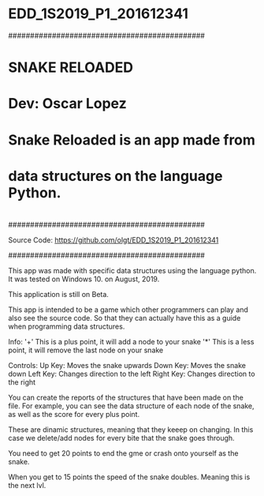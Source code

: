 # EDD_1S2019_P1_201612341


#############################################
#            SNAKE RELOADED                 #
#           Dev: Oscar Lopez                #
#   Snake Reloaded is an app made from      #
#  data structures on the language Python.  #
#                                           #
#############################################

Source Code: https://github.com/olgt/EDD_1S2019_P1_201612341

#############################################

This app was made with specific data structures using the language python.
It was tested on Windows 10. on August, 2019.

This application is still on Beta.

This app is intended to be a game which other programmers can play and also
see the source code. So that they can actually have this as a guide
when programming data structures. 

Info:
'+' This is a plus point, it will add a node to your snake
'*' This is a less point, it will remove the last node on your snake

Controls:
Up Key: Moves the snake upwards
Down Key: Moves the snake down
Left Key:  Changes direction to the left
Right Key: Changes direction to the right


You can create the reports of the structures that have been made on the 
file. For example, you can see the data structure of each node of the 
snake, as well as the score for every plus point. 


These are dinamic structures, meaning that they keeep
on changing. In this case we delete/add nodes for every 
bite that the snake goes through. 

You need to get 20 points to end the gme or crash onto yourself
as the snake.

When you get to 15 points the speed of the snake doubles. Meaning this is the next lvl.
